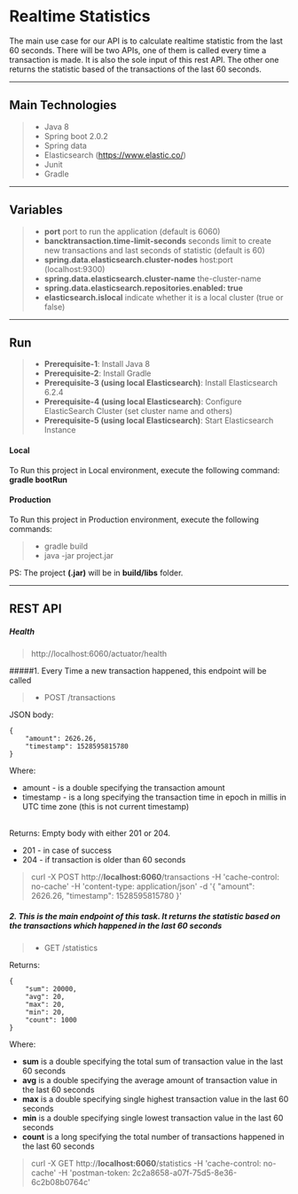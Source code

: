 # Realtime Statistics

The main use case for our API is to calculate realtime statistic from the last 60 seconds. There will be two APIs, one of them is called every time a transaction is made. It is also the sole input of this rest API. The other one returns the statistic based of the transactions of the last 60 seconds.

-------------
Main Technologies
-------------
> - Java 8
> - Spring boot 2.0.2
> - Spring data
> - Elasticsearch (https://www.elastic.co/)
> - Junit
> - Gradle

-------------
Variables
-------------

> - **port** port to run the application (default is 6060)
> - **bancktransaction.time-limit-seconds** seconds limit to create new transactions and last seconds of statistic (default is 60)
> - **spring.data.elasticsearch.cluster-nodes** host:port (localhost:9300)
> - **spring.data.elasticsearch.cluster-name** the-cluster-name
> - **spring.data.elasticsearch.repositories.enabled: true**
> - **elasticsearch.islocal** indicate whether it is a local cluster (true or false)


-------------
Run
-------------

> - **Prerequisite-1**: Install Java 8
> - **Prerequisite-2**: Install Gradle
> - **Prerequisite-3 (using local Elasticsearch)**: Install Elasticsearch 6.2.4
> - **Prerequisite-4 (using local Elasticsearch)**: Configure ElasticSearch Cluster (set cluster name and others)
> - **Prerequisite-5 (using local Elasticsearch)**: Start Elasticsearch Instance

#### Local

To Run this project in Local environment, execute the following command: **gradle bootRun**

#### Production

To Run this project in Production environment, execute the following commands:

> - gradle build
> - java -jar project.jar

PS: The project **(.jar)** will be in **build/libs** folder.

-------------
REST API
-------------
##### Health
> http://localhost:6060/actuator/health

#####1. Every Time a new transaction happened, this endpoint will be called

> - POST /transactions

JSON body:


    {
        "amount": 2626.26,
        "timestamp": 1528595815780    
    }

Where:
* amount - is a double specifying the transaction amount
* timestamp - is a long specifying the transaction time in epoch in millis in UTC time zone (this is not current
      timestamp)

\
Returns: Empty body with either 201 or 204.
* 201 - in case of success
* 204 - if transaction is older than 60 seconds


>curl -X POST http://**localhost:6060**/transactions 
-H 'cache-control: no-cache' 
-H 'content-type: application/json'
  -d '{
	"amount": 2626.26,
    "timestamp": 1528595815780
}'

##### 2. This is the main endpoint of this task. It returns the statistic based on the transactions which happened in the last 60 seconds

> - GET /statistics

Returns:

    {
        "sum": 20000,
        "avg": 20,
        "max": 20,
        "min": 20,
        "count": 1000
    }

Where:
* **sum** is a double specifying the total sum of transaction value in the last 60 seconds
* **avg** is a double specifying the average amount of transaction value in the last 60 seconds
* **max** is a double specifying single highest transaction value in the last 60 seconds
* **min** is a double specifying single lowest transaction value in the last 60 seconds
* **count** is a long specifying the total number of transactions happened in the last 60 seconds

> curl -X GET 
  http://**localhost:6060**/statistics 
  -H 'cache-control: no-cache' 
  -H 'postman-token: 2c2a8658-a07f-75d5-8e36-6c2b08b0764c'